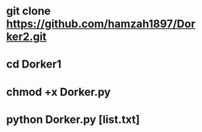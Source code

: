 # git clone https://github.com/hamzah1897/Dorker2.git
# cd Dorker1
# chmod +x Dorker.py
# python Dorker.py [list.txt]
